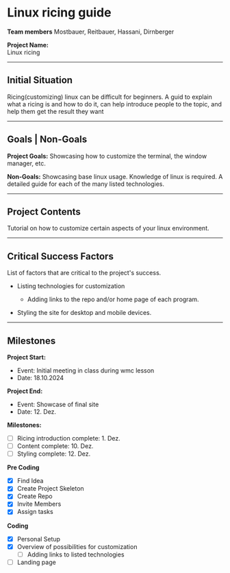 # Linux ricing guide

**Team members**
Mostbauer, Reitbauer, Hassani, Dirnberger

**Project Name:**  
Linux ricing

---

## Initial Situation

Ricing(customizing) linux can be difficult for beginners.
A guid to explain what a ricing is and how to do it, can
help introduce people to the topic, and help them get the
result they want

---

## Goals | Non-Goals

**Project Goals:**
Showcasing how to customize the terminal, the window manager, etc.

**Non-Goals:**
Showcasing base linux usage. Knowledge of linux is required.
A detailed guide for each of the many listed technologies.

---

## Project Contents

Tutorial on how to customize certain aspects of your linux environment.

---

## Critical Success Factors

List of factors that are critical to the project's success.

-   Listing technologies for customization

    -   Adding links to the repo and/or home page of each program.

-   Styling the site for desktop and mobile devices.

---

## Milestones

**Project Start:**

-   Event: Initial meeting in class during wmc lesson
-   Date: 18.10.2024

**Project End:**

-   Event: Showcase of final site
-   Date: 12. Dez.

**Milestones:**

-   [ ] Ricing introduction complete: 1. Dez.
-   [ ] Content complete: 10. Dez.
-   [ ] Styling complete: 12. Dez.

**Pre Coding**

-   [x] Find Idea
-   [x] Create Project Skeleton
-   [x] Create Repo
-   [x] Invite Members
-   [x] Assign tasks

**Coding**

-   [x] Personal Setup
-   [x] Overview of possibilities for customization
    -   [ ] Adding links to listed technologies
-   [ ] Landing page
